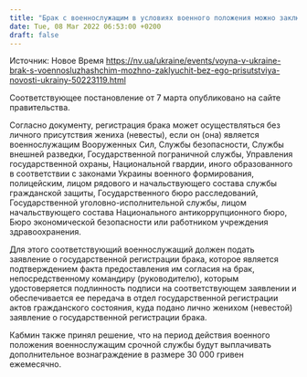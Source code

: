 ```yaml
---
title: "Брак с военнослужащим в условиях военного положения можно заключить без его присутствия — решение правительства"
date: Tue, 08 Mar 2022 06:53:00 +0200
draft: false
---
```

Источник: Новое Время https://nv.ua/ukraine/events/voyna-v-ukraine-brak-s-voennosluzhashchim-mozhno-zaklyuchit-bez-ego-prisutstviya-novosti-ukrainy-50223119.html


Соответствующее постановление от 7 марта опубликовано на сайте правительства.

Согласно документу, регистрация брака может осуществляться без личного присутствия жениха (невесты), если он (она) является военнослужащим Вооруженных Сил, Службы безопасности, Службы внешней разведки, Государственной пограничной службы, Управления государственной охраны, Национальной гвардии, иного образованного в соответствии с законами Украины военного формирования, полицейским, лицом рядового и начальствующего состава службы гражданской защиты, Государственного бюро расследований, Государственной уголовно-исполнительной службы, лицом начальствующего состава Национального антикоррупционного бюро, Бюро экономической безопасности или работником учреждения здравоохранения.

Для этого соответствующий военнослужащий должен подать заявление о государственной регистрации брака, которое является подтверждением факта предоставления им согласия на брак, непосредственному командиру (руководителю), которым удостоверяется подлинность подписи на соответствующем заявлении и обеспечивается ее передача в отдел государственной регистрации актов гражданского состояния, куда подано лично женихом (невестой) заявление о государственной регистрации брака.

Кабмин также принял решение, что на период действия военного положения военнослужащим срочной службы будут выплачивать дополнительное вознаграждение в размере 30 000 гривен ежемесячно.

